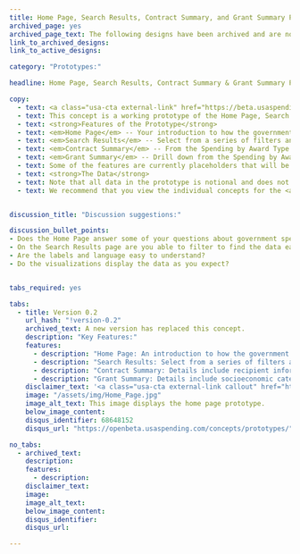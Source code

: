 ```yaml
---
title: Home Page, Search Results, Contract Summary, and Grant Summary Pages
archived_page: yes
archived_page_text: The following designs have been archived and are no longer being considered for implementation.
link_to_archived_designs:
link_to_active_designs:

category: "Prototypes:"

headline: Home Page, Search Results, Contract Summary & Grant Summary Pages

copy:
  - text: <a class="usa-cta external-link" href="https://beta.usaspending.gov/" target="_blank">Access the Prototype</a>
  - text: This concept is a working prototype of the Home Page, Search Results, Contract Summary, and Grant Summary pages. The DATA Act team is publishing this minimum viable product to give the public the opportunity to provide feedback on the design of the future USAspending.gov site.
  - text: <strong>Features of the Prototype</strong>
  - text: <em>Home Page</em> -- Your introduction to how the government spends money, from the total for one year to a breakdown by categories such as Social Security and National Defense. Immediate access to search.
  - text: <em>Search Results</em> -- Select from a series of filters and the graphs, maps, and tables adjust to reflect the results from the selected filters.  
  - text: <em>Contract Summary</em> -- From the Spending by Award Type on the Search Results, you can drill down to data about specific Contracts.
  - text: <em>Grant Summary</em> -- Drill down from the Spending by Award Type on the Search Results to find information about  specific Grants.
  - text: Some of the features are currently placeholders that will be implemented at a later date as the team develops the future USAspending.gov platform.
  - text: <strong>The Data</strong>
  - text: Note that all data in the prototype is notional and does not represent actual spending data. Currently, the data includes a subset of awards data and a subset of financial data from select DATA Act Broker submissions.
  - text: We recommend that you view the individual concepts for the <a class="usa-cta" href="../home-page">home page</a><a class="usa-cta" href="../search-results">search results page</a>, the <a class="usa-cta" href="../contract-summary">contract summary</a>, and the <a class="usa-cta" href="../grant-summary">grant summary</a>to better understand the intended functionality.


discussion_title: "Discussion suggestions:"

discussion_bullet_points:
- Does the Home Page answer some of your questions about government spending?
- On the Search Results page are you able to filter to find the data easily?
- Are the labels and language easy to understand?
- Do the visualizations display the data as you expect?


tabs_required: yes

tabs:
  - title: Version 0.2
    url_hash: "!version-0.2"
    archived_text: A new version has replaced this concept.
    description: "Key Features:"
    features:
      - description: "Home Page: An introduction to how the government spends money."
      - description: "Search Results: Select from a series of filters and the graphs, maps, and tables adjust to reflect the results from the selected filters."
      - description: "Contract Summary: Details include recipient information, awarding agency, award amount, description of the work, and type of contract for a specific contract."
      - description: "Grant Summary: Details include socioeconomic category of the recipient, period of performance, award amount, and type of grant."
    disclaimer_text: '<a class="usa-cta external-link callout" href="https://beta.usaspending.gov" target="_blank">View the interactive prototype</a>'
    image: "/assets/img/Home_Page.jpg"
    image_alt_text: This image displays the home page prototype.
    below_image_content:
    disqus_identifier: 68648152
    disqus_url: "https://openbeta.usaspending.com/concepts/prototypes/"

no_tabs:
  - archived_text:
    description:
    features:
      - description:
    disclaimer_text:
    image:
    image_alt_text:
    below_image_content:
    disqus_identifier:
    disqus_url:

---
```

